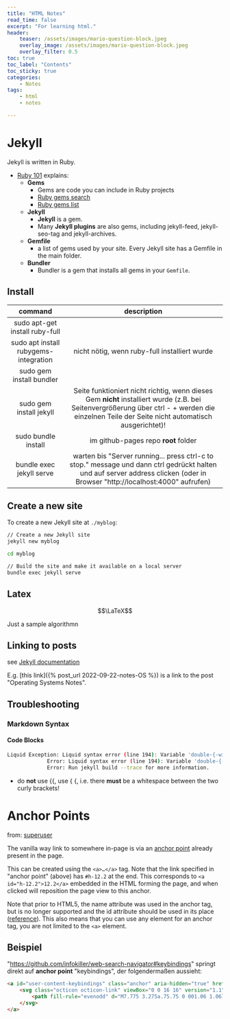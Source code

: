 ```yaml
---
title: "HTML Notes"
read_time: false
excerpt: "For learning html."
header:
    teaser: /assets/images/mario-question-block.jpeg
    overlay_image: /assets/images/mario-question-block.jpeg
    overlay_filter: 0.5 
toc: true
toc_label: "Contents"
toc_sticky: true
categories:
    - Notes
tags:
    - html
    - notes

---
```


# Jekyll

Jekyll is written in Ruby.
- [Ruby 101](https://jekyllrb.com/docs/ruby-101/) explains:
    - **Gems**
        - Gems are code you can include in Ruby projects
        - [Ruby gems search](https://rubygems.org/)
        - [Ruby gems list](https://rubygems.org/gems)
    - **Jekyll**
        - **Jekyll** is a gem. 
        - Many **Jekyll plugins** are also gems, including jekyll-feed, jekyll-seo-tag and jekyll-archives.
    - **Gemfile**
        - a list of gems used by your site. Every Jekyll site has a Gemfile in the main folder.
    - **Bundler**
        - Bundler is a gem that installs all gems in your `Gemfile`.

## Install

| command | description |
| :---: | :---: |
sudo apt-get install ruby-full |
sudo apt install rubygems-integration | nicht nötig, wenn ruby-full installiert wurde
sudo gem install bundler |
sudo gem install jekyll | Seite funktioniert nicht richtig, wenn dieses Gem **nicht** installiert wurde (z.B. bei Seitenvergrößerung über ctrl - + werden die einzelnen Teile der Seite nicht automatisch ausgerichtet)! 
sudo bundle install | im github-pages repo **root** folder
bundle exec jekyll serve | warten bis "Server running... press ctrl-c to stop." message und dann ctrl gedrückt halten und auf server address clicken (oder in Browser "http://localhost:4000" aufrufen)

## Create a new site

To create a new Jekyll site at `./myblog`:
```bash
// Create a new Jekyll site
jekyll new myblog

cd myblog

// Build the site and make it available on a local server
bundle exec jekyll serve
```

## Latex

$$\LaTeX$$

Just a sample algorithmn

## Linking to posts

see [Jekyll documentation](https://jekyllrb.com/docs/liquid/tags/#linking-to-posts)

E.g. [this link]({% post_url 2022-09-22-notes-OS %}) is a link to the post "Operating Systems Notes".

## Troubleshooting

### Markdown Syntax

#### Code Blocks

```bash
Liquid Exception: Liquid syntax error (line 194): Variable 'double-{-without-whitespace' was not properly terminated with regexp: /\}\}/ in /home/bra-ket/git/pharath.github.io/_posts/2022-09-22-notes-c.md
             Error: Liquid syntax error (line 194): Variable 'double-{-without-whitespace' was not properly terminated with regexp: /\}\}/
             Error: Run jekyll build --trace for more information.
```
- do **not** use \{\{, use \{ \{, i.e. there **must** be a whitespace between the two curly brackets!

# Anchor Points

from: [superuser](https://superuser.com/a/382083)

The vanilla way link to somewhere in-page is via an [anchor point](https://www.w3.org/TR/html4/struct/links.html#h-12.2) already present in the page.

This can be created using the `<a>…</a>` tag. Note that the link specified in "anchor point" (above) has `#h-12.2` at the end. This corresponds to `<a id="h-12.2">12.2</a>` embedded in the HTML forming the page, and when clicked will reposition the page view to this anchor.

Note that prior to HTML5, the name attribute was used in the anchor tag, but is no longer supported and the id attribute should be used in its place ([reference](https://www.w3schools.com/tags/tag_a.asp)). This also means that you can use any element for an anchor tag, you are not limited to the `<a>` element.

## Beispiel

"https://github.com/infokiller/web-search-navigator#keybindings" springt direkt auf **anchor point** "keybindings", der folgendermaßen aussieht:

```html
<a id="user-content-keybindings" class="anchor" aria-hidden="true" href="#keybindings">
	<svg class="octicon octicon-link" viewBox="0 0 16 16" version="1.1" width="16" height="16" aria-hidden="true">
		<path fill-rule="evenodd" d="M7.775 3.275a.75.75 0 001.06 1.06l1.25-1.25a2 2 0 112.83 2.83l-2.5 2.5a2 2 0 01-2.83 0 .75.75 0 00-1.06 1.06 3.5 3.5 0 004.95 0l2.5-2.5a3.5 3.5 0 00-4.95-4.95l-1.25 1.25zm-4.69 9.64a2 2 0 010-2.83l2.5-2.5a2 2 0 012.83 0 .75.75 0 001.06-1.06 3.5 3.5 0 00-4.95 0l-2.5 2.5a3.5 3.5 0 004.95 4.95l1.25-1.25a.75.75 0 00-1.06-1.06l-1.25 1.25a2 2 0 01-2.83 0z"></path>
	</svg>
</a>
```
